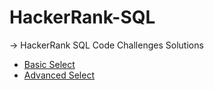 # HackerRank-SQL
-> HackerRank SQL Code Challenges Solutions

* [Basic Select](https://github.com/anandnbarai/HackerRank-SQL/tree/main/Basic_Select)
* [Advanced Select](https://github.com/anandnbarai/HackerRank-SQL/tree/main/Advance_Select)
